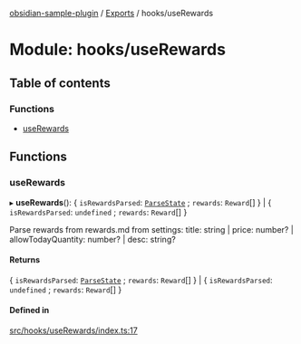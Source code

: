 [obsidian-sample-plugin](../README.md) / [Exports](../modules.md) / hooks/useRewards

# Module: hooks/useRewards

## Table of contents

### Functions

- [useRewards](hooks_useRewards.md#userewards)

## Functions

### useRewards

▸ **useRewards**(): \{ `isRewardsParsed`: [`ParseState`](hooks_types.md#parsestate) ; `rewards`: `Reward`[]  } \| \{ `isRewardsParsed`: `undefined` ; `rewards`: `Reward`[]  }

Parse rewards from rewards.md from settings: title: string | price: number? | allowTodayQuantity: number? | desc: string?

#### Returns

\{ `isRewardsParsed`: [`ParseState`](hooks_types.md#parsestate) ; `rewards`: `Reward`[]  } \| \{ `isRewardsParsed`: `undefined` ; `rewards`: `Reward`[]  }

#### Defined in

[src/hooks/useRewards/index.ts:17](https://github.com/dromse/personal-grind-manager/blob/93620cd/src/hooks/useRewards/index.ts#L17)
